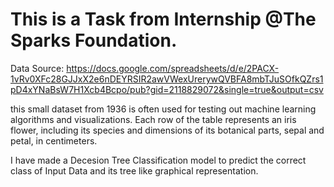 # This is a Task from Internship @The Sparks Foundation.
Data Source: https://docs.google.com/spreadsheets/d/e/2PACX-1vRv0XFc28GJJxX2e6nDEYRSIR2awVWexUrerywQVBFA8mbTJuSOfkQZrs1pD4xYNaBsW7H1Xcb4Bcpo/pub?gid=2118829072&single=true&output=csv

this small dataset from 1936 is often used for testing out machine learning algorithms and visualizations. Each row of the table represents an iris flower,
including its species and dimensions of its botanical parts, sepal and petal, in centimeters.

I have made a Decesion Tree Classification model  to predict the correct class of Input Data and its tree like graphical representation.
